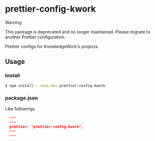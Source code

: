 # prettier-config-kwork

> [!WARNING]
> This package is deprecated and no longer maintained. Please migrate to another Prettier configuration.

Prettier configs for KnowledgeWork's projects.

## Usage

### Install

```sh
$ npm install --save-dev prettier-config-kwork
```

### package.json

Like followings

```package.json
  ~~~
  ~~~
  prettier: "prettier-config-kwork",
  ~~~
  ~~~
```
